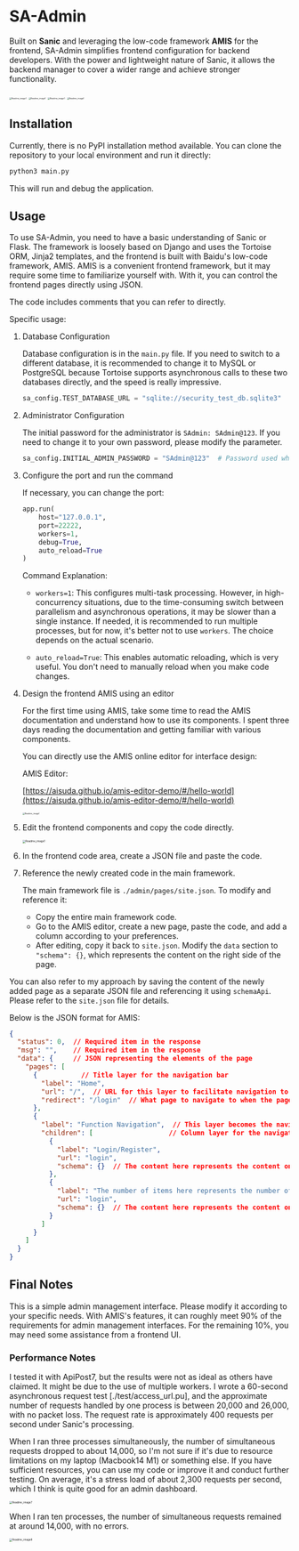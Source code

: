 # SA-Admin

Built on **Sanic** and leveraging the low-code framework **AMIS** for the frontend, SA-Admin simplifies frontend configuration for backend developers. With the power and lightweight nature of Sanic, it allows the backend manager to cover a wider range and achieve stronger functionality.

<img src="./Readme_image2.jpeg" alt="Readme_image1" style="zoom:25%;" />

<img src="./Readme_image3.png" alt="Readme_image1" style="zoom: 25%;" />

<img src="./Readme_image4.png" alt="Readme_image1" style="zoom:25%;" />

<img src="./Readme_image5.png" alt="Readme_image1" style="zoom:25%;" />

## Installation

Currently, there is no PyPI installation method available. You can clone the repository to your local environment and run it directly:

```python
python3 main.py
```

This will run and debug the application.

## Usage

To use SA-Admin, you need to have a basic understanding of Sanic or Flask. The framework is loosely based on Django and uses the Tortoise ORM, Jinja2 templates, and the frontend is built with Baidu's low-code framework, AMIS. AMIS is a convenient frontend framework, but it may require some time to familiarize yourself with. With it, you can control the frontend pages directly using JSON.

The code includes comments that you can refer to directly.

Specific usage:

1. Database Configuration

   Database configuration is in the `main.py` file. If you need to switch to a different database, it is recommended to change it to MySQL or PostgreSQL because Tortoise supports asynchronous calls to these two databases directly, and the speed is really impressive.

   ```python
   sa_config.TEST_DATABASE_URL = "sqlite://security_test_db.sqlite3"
   ```

2. Administrator Configuration

   The initial password for the administrator is `SAdmin: SAdmin@123`. If you need to change it to your own password, please modify the parameter.

   ```python
   sa_config.INITIAL_ADMIN_PASSWORD = "SAdmin@123"  # Password used when creating the initial admin account
   ```

3. Configure the port and run the command

   If necessary, you can change the port:

   ```python
   app.run(
       host="127.0.0.1",
       port=22222,
       workers=1,
       debug=True,
       auto_reload=True
   )
   ```

   Command Explanation:

   - `workers=1`: This configures multi-task processing. However, in high-concurrency situations, due to the time-consuming switch between parallelism and asynchronous operations, it may be slower than a single instance. If needed, it is recommended to run multiple processes, but for now, it's better not to use `workers`. The choice depends on the actual scenario.

   - `auto_reload=True`: This enables automatic reloading, which is very useful. You don't need to manually reload when you make code changes.

4. Design the frontend AMIS using an editor

   For the first time using AMIS, take some time to read the AMIS documentation and understand how to use its components. I spent three days reading the documentation and getting familiar with various components.

   You can directly use the AMIS online editor for interface design:

   AMIS Editor:

   [https://aisuda.github.io/amis-editor-demo/#/hello-world](https://aisuda.github.io/amis-editor-demo/#/hello-world)

   <img src="./Readme_image6.png" alt="Readme_image1" style="zoom:25%;" />

5. Edit the frontend components and copy the code directly.

   <img src="./Readme_image1.png" alt="Readme_image1" style="zoom:33%;" />

6. In the frontend code area, create a JSON file and paste the code.

7. Reference the newly created code in the main framework.

   The main framework file is `./admin/pages/site.json`. To modify and reference it:

   - Copy the entire main framework code.
   - Go to the AMIS editor, create a new page, paste the code, and add a column according to your preferences.
   - After editing, copy it back to `site.json`. Modify the `data` section to `"schema": {}`, which represents the content on the right side of the page.

You can also refer to my approach by saving the content of the newly added page as a separate JSON file and referencing it using `schemaApi`. Please refer to the `site.json` file for details.

Below is the JSON format for AMIS:

```json
{
  "status": 0,  // Required item in the response
  "msg": "",    // Required item in the response
  "data": {     // JSON representing the elements of the page
    "pages": [
      {           // Title layer for the navigation bar
        "label": "Home",
        "url": "/",  // URL for this layer to facilitate navigation to other layers
        "redirect": "/login"  // What page to navigate to when the page initializes
      },
      {
        "label": "Function Navigation",  // This layer becomes the navigation bar
        "children": [                   // Column layer for the navigation bar
          {
            "label": "Login/Register",
            "url": "login",
            "schema": {}  // The content here represents the content on the right side of the page
          },
          {
            "label": "The number of items here represents the number of columns in the navigation bar",
            "url": "login",
            "schema": {}  // The content here represents the content on the right side of the page
          }
        ]
      }
    ]
  }
}
```

## Final Notes

This is a simple admin management interface. Please modify it according to your specific needs. With AMIS's features, it can roughly meet 90% of the requirements for admin management interfaces. For the remaining 10%, you may need some assistance from a frontend UI.

### Performance Notes

I tested it with ApiPost7, but the results were not as ideal as others have claimed. It might be due to the use of multiple workers. I wrote a 60-second asynchronous request test [./test/access_url.pu], and the approximate number of requests handled by one process is between 20,000 and 26,000, with no packet loss. The request rate is approximately 400 requests per second under Sanic's processing.

When I ran three processes simultaneously, the number of simultaneous requests dropped to about 14,000, so I'm not sure if it's due to resource limitations on my laptop (Macbook14 M1) or something else. If you have sufficient resources, you can use my code or improve it and conduct further testing. On average, it's a stress load of about 2,300 requests per second, which I think is quite good for an admin dashboard.

<img src="./Readme_image7.png" alt="Readme_image7" style="zoom:33%;" />

When I ran ten processes, the number of simultaneous requests remained at around 14,000, with no errors.

<img src="./Readme_image8.png" alt="Readme_image8" style="zoom:33%;" />
